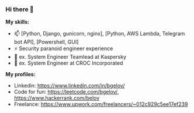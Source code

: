 ### Hi there 👋

**My skills:**  
- 📫 [Python, Django, gunicorn, nginx], [Python, AWS Lambda, Telegram bot API], [Powershell, GUI]
- ⚡ Security paranoid engineer experience
- 🔭 ex. System Engineer Teamlead at Kaspersky
- 🔭 ex. System Engineer at CROC Incorporated

**My profiles:**
- Linkedin: https://www.linkedin.com/in/bgelov/
- Code for fun: https://leetcode.com/bgelov/, https://www.hackerrank.com/belov
- Freelance: https://www.upwork.com/freelancers/~012c929c5ee17ef239

